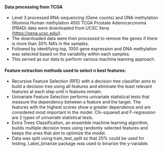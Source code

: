 #### Data processing from TCGA
* Level 3 processed RNA-sequencing (Gene counts) and DNA methylation (Illumnia Human methylation 450) TCGA Prostate Adenocarcinoma (PRAD) data were downloaded from UCSC Xena (https://xena.ucsc.edu/).
* The downloaded data were then processed to remove the genes if there is more than 30% NA’s in the samples.
* Followed by identifying top, 1000 gene expression and DNA methylation was selected based on the variability within each samples.
* This served as our data to perform various machine learning approach.

#### Feature extraction methods used to select n best features:
* Recursive Feature Selection (RFE) with a decision tree classifier aims to build a decision tree using all features and eliminate the least relevant features at each step until n features remain.
* Univariate Feature Selection performs univariate statistical tests that measure the dependency between a feature and the target. The features with the highest scores show a greater dependence and are considered most important in the model. Chi-squared and F-regression are 2 types of univariate statistical tests.
* Extra Trees Classification, an ensemble machine learning algorithm, builds multiple decision trees using randomly selected features and keeps the ones that aim to optimize the model.
* Data was split using train_test_split so that 20% could be used for testing. Label_binarize package was used to binarize the y-variable.
